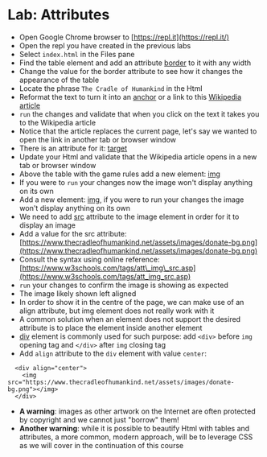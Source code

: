 # Lab: Attributes

* Open Google Chrome browser to [https://repl.it](https://repl.it/)
* Open the repl you have created in the previous labs
* Select `index.html` in the Files pane
* Find the table element and add an attribute [border](https://www.w3resource.com/html/attributes/html-border-attribute.php) to it with any width
* Change the value for the border attribute to see how it changes the appearance of the table
* Locate the phrase `The Cradle of Humankind` in the Html
* Reformat the text to turn it into an [anchor](https://www.w3schools.com/tags/tag_a.asp) or a link to this [Wikipedia article](https://en.wikipedia.org/wiki/Cradle_of_Humankind)
* `run` the changes and validate that when you click on the text it takes you to the Wikipedia article
* Notice that the article replaces the current page, let's say we wanted to open the link in another tab or browser window
* There is an attribute for it: [target](https://www.w3schools.com/tags/att_a_target.asp)
* Update your Html and validate that the Wikipedia article opens in a new tab or browser window
* Above the table with the game rules add a new element: [img](https://www.w3schools.com/tags/tag_img.asp)
* If you were to `run` your changes now the image won't display anything on its own
* Add a new element: [img](https://www.w3schools.com/tags/tag_img.asp), if you were to run your changes the image won't display anything on its own
* We need to add [src](https://www.w3schools.com/tags/att_src.asp) attribute to the image element in order for it to display an image
* Add a value for the src attribute: [https://www.thecradleofhumankind.net/assets/images/donate-bg.png](https://www.thecradleofhumankind.net/assets/images/donate-bg.png)
* Consult the syntax using online reference: [https://www.w3schools.com/tags/att\_img\_src.asp](https://www.w3schools.com/tags/att_img_src.asp)
* `run` your changes to confirm the image is showing as expected
* The image likely shown left aligned
* In order to show it in the centre of the page, we can make use of an align attribute, but img element does not really work with it
* A common solution when an element does not support the desired attribute is to place the element inside another element
* [div](https://www.w3schools.com/tags/att_div_align.asp) element is commonly used for such purpose: add `<div>` before `img` opening tag and `</div>` after `img` closing tag
* Add `align` attribute to the `div` element with value `center`:

```
  <div align="center">
    <img src="https://www.thecradleofhumankind.net/assets/images/donate-bg.png"></img>
  </div>
```

* **A warning**: images as other artwork on the Internet are often protected by copyright and we cannot just "borrow" them!
* **Another warning**: while it is possible to beautify Html with tables and attributes, a more common, modern approach, will be to leverage CSS as we will cover in the continuation of this course



